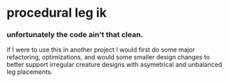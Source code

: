 # procedural leg ik
 
### unfortunately the code ain't that clean.
if I were to use this in another project I would first do some major refactoring, optimizations, and would some smaller design changes to better support irregular creature designs with asymetrical and unbalanced leg placements.
